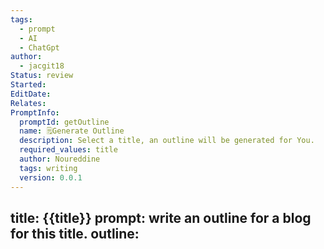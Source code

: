 ```yaml
---
tags:
  - prompt
  - AI
  - ChatGpt
author:
  - jacgit18
Status: review
Started: 
EditDate: 
Relates: 
PromptInfo:
  promptId: getOutline
  name: 🗒️Generate Outline
  description: Select a title, an outline will be generated for You.
  required_values: title
  author: Noureddine
  tags: writing
  version: 0.0.1
---
```

title:
{{title}}
prompt:
write an outline for a blog for this title.
outline:
- 